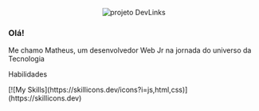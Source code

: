 
<p align="center">
    <img alt="projeto DevLinks" src="./1.jpg width="100%" >
</p>

<h3 align="leftr"> Olá! </h3>

<p align="left">
Me chamo Matheus, um desenvolvedor Web Jr na jornada do universo da Tecnologia

</p>

<p> Habilidades </p>
[![My Skills](https://skillicons.dev/icons?i=js,html,css)](https://skillicons.dev)

<br>


